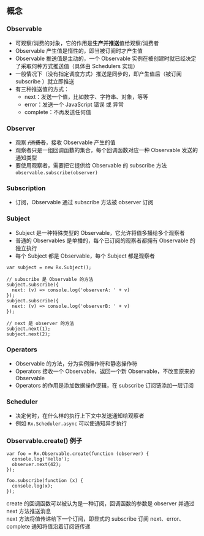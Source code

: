 ## 概念
### Observable
- 可观察/消费的对象，它的作用是**生产并推送**值给观察/消费者
- Observable 产生值是惰性的，即当被订阅时才产生值
- Observable 推送值是主动的，一个 Observable 实例在被创建时就已经决定了采取何种方式推送值（具体由 Schedulers 实现）
- 一般情况下（没有指定调度方式）推送是同步的，即产生值后（被订阅 subscribe ）就立即推送
- 有三种推送值的方式：
  - next：发送一个值，比如数字、字符串、对象，等等
  - error：发送一个 JavaScript 错误 或 异常
  - complete：不再发送任何值
  
  
### Observer
- 观察 ~~/消费者~~，接收 Observable 产生的值
- 观察者只是一组回调函数的集合，每个回调函数对应一种 Observable 发送的通知类型
- 要使用观察者，需要把它提供给 Observable 的 subscribe 方法 `observable.subscribe(observer)`

### Subscription
- 订阅，Observable 通过 subscribe 方法被 observer 订阅

### Subject
- Subject 是一种特殊类型的 Observable，它允许将值多播给多个观察者
- 普通的 Observables 是单播的，每个已订阅的观察者都拥有 Observable 的独立执行
- 每个 Subject 都是 Observable，每个 Subject 都是观察者
```
var subject = new Rx.Subject();

// subscribe 是 Observable 的方法
subject.subscribe({
  next: (v) => console.log('observerA: ' + v)
});
subject.subscribe({
  next: (v) => console.log('observerB: ' + v)
});

// next 是 observer 的方法
subject.next(1);
subject.next(2);
```

### Operators
- Observable 的方法，分为实例操作符和静态操作符
- Operators 接收一个 Observable，返回一个新 Observable，不改变原来的 Observable
- Operators 的作用是添加数据操作逻辑，在 subscribe 订阅链添加一层订阅


### Scheduler
- 决定何时，在什么样的执行上下文中发送通知给观察者
- 例如 `Rx.Scheduler.async` 可以使通知异步执行


### Observable.create() 例子
```
var foo = Rx.Observable.create(function (observer) {
  console.log('Hello');
  observer.next(42);
});

foo.subscribe(function (x) {
  console.log(x);
});
```
create 的回调函数可以被认为是一种订阅，回调函数的参数是 observer 并通过 next 方法推送消息  
next 方法将值传递给下一个订阅，即显式的 subscribe 订阅
next、error、complete 通知将值沿着订阅链传递
